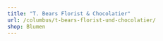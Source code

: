 ```yaml
---
title: "T. Bears Florist & Chocolatier"
url: /columbus/t-bears-florist-und-chocolatier/
shop: Blumen
---
```

